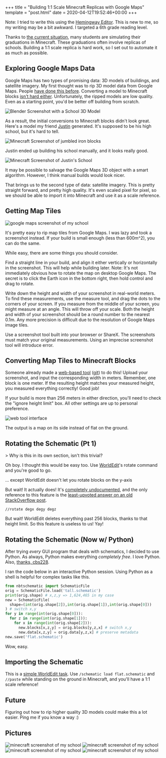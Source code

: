 +++
title = "Building 1:1 Scale Minecraft Replicas with Google Maps"
template = "post.html"
date = 2020-04-12T19:52:46+00:00
+++

Note: I tried to write this using the [Hemingway Editor](http://www.hemingwayapp.com/). This is new to me, so my writing may be a bit awkward. I targeted a 6th grade reading level.

Thanks to [the current situation](https://en.wikipedia.org/wiki/2019%E2%80%9320_coronavirus_pandemic), many students are simulating their graduations in Minecraft. These graduations often involve replicas of schools. Building a 1:1 scale replica is hard work, so I set out to automate it as much as possible.

## Exploring Google Maps Data

Google Maps has two types of promising data: 3D models of buildings, and satellite imagery. My first thought was to rip 3D model data from Google Maps. People [have done this before](https://youtu.be/X6Q7dbtXVZQ). Converting a model to Minecraft blocks [isn't hard either](https://github.com/MrCheeze/obj2mc). Unfortunately, the ripped models are low quality. Even as a starting point, you'd be better off building from scratch.

![Blender Screenshot with a School 3D Model](/images/2020/justin-blender.jpg)

As a result, the initial conversions to Minecraft blocks didn't look great. Here's a model my friend [Justin](https://recyclebin.net/) generated. It's supposed to be his high school, but it's hard to tell.

![Minecraft Screenshot of jumbled iron blocks](/images/2020/justin-3d.png)

Justin ended up building his school manually, and it looks really good.

![Minecraft Screenshot of Justin's School](/images/2020/justin-manual.jpg)

It may be possible to salvage the Google Maps 3D object with a smart algorithm. However, I think manual builds would look nicer.

That brings us to the second type of data: satellite imagery. This is pretty straight forward, and pretty high quality. It's even scaled pixel for pixel, so we should be able to import it into Minecraft and use it as a scale reference.

## Getting Map Tiles

![google maps screenshot of my school](/images/2020/portola-google-maps.jpg)

It's pretty easy to rip map tiles from Google Maps. I was lazy and took a screenshot instead. If your build is small enough (less than 600m^2), you can do the same.

While easy, there are some things you should consider.

Find a straight line in your build, and align it either vertically or horizontally in the screenshot. This will help while building later. Note: It's not immediately obvious how to rotate the map on desktop Google Maps. The secret is to click the Earth icon in the bottom right, then hold control and drag to rotate.

Write down the height and width of your screenshot in real-world meters. To find these measurements, use the measure tool, and drag the dots to the corners of your screen. If you measure from the middle of your screen, you might measure at an angle. This will throw off your scale. Both the height and width of your screenshot should be a round number to the nearest 0.1m. Any more precision is difficult due to the resolution of Google Maps image tiles.

Use a screenshot tool built into your browser or ShareX. The screenshots must match your original measurements. Using an imprecise screenshot tool will introduce error.

## Converting Map Tiles to Minecraft Blocks

Someone already made a [web-based tool](https://minecraftart.netlify.com/) ([git](https://github.com/Explodey54/minecraft-artifier-js)) to do this! Upload your screenshot, and input the corresponding width in meters. Remember, one block is one meter. If the resulting height matches your measured height, you measured everything correctly! Good job!

If your build is more than 256 meters in either direction, you'll need to check the "ignore height limit" box. All other settings are up to personal preference.

![web tool interface](/images/2020/portola-web-tool.jpg)

The output is a map on its side instead of flat on the ground.

## Rotating the Schematic (Pt 1)

\> Why is this in its own section, isn't this trivial?

Oh boy. I thought this would be easy too. Use [WorldEdit](https://worldedit.enginehub.org/en/latest/)'s rotate command and you're good to go.

... except WorldEdit doesn't let you rotate blocks on the y-axis

But wait! It actually does! It's [completely undocumented](https://worldedit.enginehub.org/en/latest/usage/clipboard/), and the only reference to this feature is the [least-upvoted answer on an old StackOverflow post](https://gaming.stackexchange.com/a/225403).

```//rotate degx degy degz```

But wait! WorldEdit deletes everything past 256 blocks, thanks to that height limit. So this feature is useless to us! Yay!

## Rotating the Schematic (Now w/ Python)

After trying *every* GUI program that deals with schematics, I decided to use Python. As always, Python makes everything *completely free*. I love Python. Also, [thanks, cbs228](https://pypi.org/project/nbtschematic/).

I ran the code below in an interactive Python session. Using Python as a shell is helpful for complex tasks like this.

```python
from nbtschematic import SchematicFile
orig = SchematicFile.load('tall.schematic')
print(orig.shape) # x,z,y => 1,624,465 in my case
new = SchematicFile(
  shape=(int(orig.shape[2]),int(orig.shape[1]),int(orig.shape[0]))
) # switch x,y
for y in range(int(orig.shape[0])):
  for z in range(int(orig.shape[1])):
    for x in range(int(orig.shape[2])):
      new.blocks[x,z,y] = orig.blocks[y,z,x] # switch x,y
      new.data[x,z,y] = orig.data[y,z,x] # preserve metadata
new.save('flat.schematic')
```

Wow, easy.

## Importing the Schematic

This is a [simple WorldEdit task](https://worldedit.enginehub.org/en/latest/usage/clipboard/#loading-and-saving). Use `/schematic load flat.schematic` and `//paste` while standing on the ground in Minecraft, and you'll have a 1:1 scale reference!

## Future

Figuring out how to rip higher quality 3D models could make this a lot easier. Ping me if you know a way :)

## Pictures

![minecraft screenshot of my school](/images/2020/minecraft/build-2.jpg)
![minecraft screenshot of my school](/images/2020/minecraft/build-1.jpg)
![minecraft screenshot of my school](/images/2020/minecraft/build-3.jpg)
![minecraft screenshot of my school](/images/2020/minecraft/build-4.jpg)